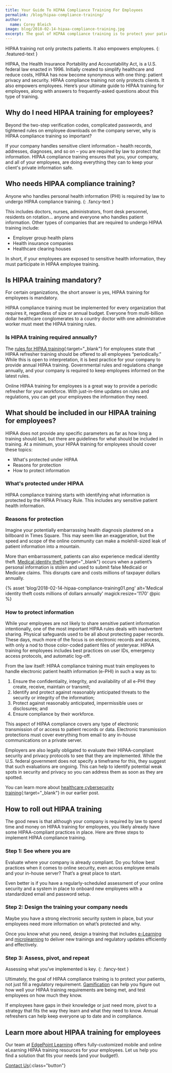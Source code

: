 ```yaml
---
title: Your Guide To HIPAA Compliance Training For Employees
permalink: /blog/hipaa-compliance-training/
author:
  name: Corey Bleich
image: blog/2018-02-14-hipaa-compliance-training.jpg
excerpt: The goal of HIPAA compliance training is to protect your patients, not just fulfill a regulatory requirement. This is how to roll out HIPAA training for employees that works.
---
```

HIPAA training not only protects patients. It also empowers employees. 
{: .featured-text }

HIPAA, the Health Insurance Portability and Accountability Act, is a U.S. federal law enacted in 1996. Initially created to simplify healthcare and reduce costs, HIPAA has now become synonymous with one thing: patient privacy and security. HIPAA compliance training not only protects clients. It also empowers employees. Here’s your ultimate guide to HIPAA training for employees, along with answers to frequently-asked questions about this type of training.

## Why do I need HIPAA training for employees?
Beyond the two-step verification codes, complicated passwords, and tightened rules on employee downloads on the company server, why is HIPAA compliance training so important?

If your company handles sensitive client information – health records, addresses, diagnoses, and so on – you are required by law to protect that information. HIPAA compliance training ensures that you, your company, and all of your employees, are doing everything they can to keep your client's private information safe.

## Who needs HIPAA compliance training?

Anyone who handles personal health information (PHI) is required by law to undergo HIPAA compliance training.
{: .fancy-text }

This includes doctors, nurses, administrators, front desk personnel, residents on rotation... anyone and everyone who handles patient information. Other types of companies that are required to undergo HIPAA training include:

*  Employer group health plans
*  Health insurance companies
*  Healthcare clearing houses

In short, if your employees are exposed to sensitive health information, they must participate in HIPAA employee training.

## Is HIPAA training mandatory?

For certain organizations, the short answer is yes, HIPAA training for employees is mandatory.

HIPAA compliance training must be implemented for every organization that requires it, regardless of size or annual budget. Everyone from multi-billion dollar healthcare conglomerates to a country doctor with one administrative worker must meet the HIPAA training rules.

### Is HIPAA training required annually?

The [rules for HIPAA training](https://www.hhs.gov/hipaa/for-professionals/security/laws-regulations/index.html){:target="_blank"} for employees state that HIPAA refresher training should be offered to all employees “periodically.” While this is open to interpretation, it is best practice for your company to provide annual HIPAA training. Governmental rules and regulations change annually, and your company is required to keep employees informed on the latest rules.

Online HIPAA training for employees is a great way to provide a periodic refresher for your workforce. With just-in-time updates on rules and regulations, you can get your employees the information they need.

## What should be included in our HIPAA training for employees?

HIPAA does not provide any specific parameters as far as how long a training should last, but there are guidelines for what should be included in training. At a minimum, your HIPAA training for employees should cover these topics:

* What's protected under HIPAA
* Reasons for protection 
* How to protect information

### What's protected under HIPAA

HIPAA compliance training starts with identifying what information is protected by the HIPAA Privacy Rule. This includes any sensitive patient health information.

### Reasons for protection

Imagine your potentially embarrassing health diagnosis plastered on a billboard in Times Square. This may seem like an exaggeration, but the speed and scope of the online community can make a molehill-sized leak of patient information into a mountain.

More than embarrassment, patients can also experience medical identity theft. [Medical identity theft](https://oig.hhs.gov/fraud/medical-id-theft/index.asp){:target="_blank"} occurs when a patient’s personal information is stolen and used to submit false Medicaid or Medicare claims. This disrupts care and costs millions of taxpayer dollars annually.

{% asset 'blog/2018-02-14-hipaa-compliance-training01.png'
  alt='Medical identity theft costs millions of dollars annually'
  magick:resize='1170' @pic %}

### How to protect information

While your employees are not likely to share sensitive patient information intentionally, one of the most important HIPAA rules deals with inadvertent sharing. Physical safeguards used to be all about protecting paper records. These days, much more of the focus is on electronic records and access, with only a nod to those color-coded patient files of yesteryear. HIPAA training for employees includes best practices on user IDs, emergency access protocols, and automatic log-off.

From the law itself: HIPAA compliance training must train employees to handle electronic patient health information (e-PHI) in such a way as to:

1.  Ensure the confidentiality, integrity, and availability of all e-PHI they create, receive, maintain or transmit;
2.  Identify and protect against reasonably anticipated threats to the security or integrity of the information;
3.  Protect against reasonably anticipated, impermissible uses or disclosures; and
4.  Ensure compliance by their workforce.

This aspect of HIPAA compliance covers any type of electronic transmission of or access to patient records or data. Electronic transmission protections must cover everything from email to any in-house communications on a private server.

Employers are also legally obligated to evaluate their HIPAA-compliant security and privacy protocols to see that they are implemented. While the U.S. federal government does not specify a timeframe for this, they suggest that such evaluations are ongoing. This can help to identify potential weak spots in security and privacy so you can address them as soon as they are spotted.

You can learn more about [healthcare cybersecurity training](/blog/healthcare-cyber-security-training/){:target="_blank"} in our earlier post.

## How to roll out HIPAA training

The good news is that although your company is required by law to spend time and money on HIPAA training for employees, you likely already have some HIPAA-compliant practices in place. Here are three steps to implement HIPAA compliance training.

### Step 1: See where you are

Evaluate where your company is already compliant. Do you follow best practices when it comes to online security, even across employee emails and your in-house server? That’s a great place to start.

Even better is if you have a regularly-scheduled assessment of your online security and a system in place to onboard new employees with a standardized email and password setup.

### Step 2: Design the training your company needs

Maybe you have a strong electronic security system in place, but your employees need more information on what’s protected and why.

Once you know what you need, design a training that includes [e-Learning](/blog/business-case-for-elearning-development/) and [microlearning](/blog/types-of-microlearning/) to deliver new trainings and regulatory updates efficiently and effectively.

### Step 3: Assess, pivot, and repeat

Assessing what you’ve implemented is key.
{: .fancy-text }

Ultimately, the goal of HIPAA compliance training is to protect your patients, not just fill a regulatory requirement. [Gamification](/blog/gamification-in-elearning/) can help you figure out how well your HIPAA training requirements are being met, and test employees on how much they know.

If employees have gaps in their knowledge or just need more, pivot to a strategy that fits the way they learn and what they need to know. Annual refreshers can help keep everyone up to date and in compliance.

## Learn more about HIPAA training for employees

Our team at [EdgePoint Learning](/) offers fully-customized mobile and online eLearning HIPAA training resources for your employees. Let us help you find a solution that fits your needs (and your budget!).

[Contact Us](/contact/ ){:class="button"}
